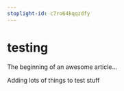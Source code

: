 ```yaml
---
stoplight-id: c7ro64kqqzdfy
---
```


# testing

The beginning of an awesome article...


Adding lots of things
to test
stuff 